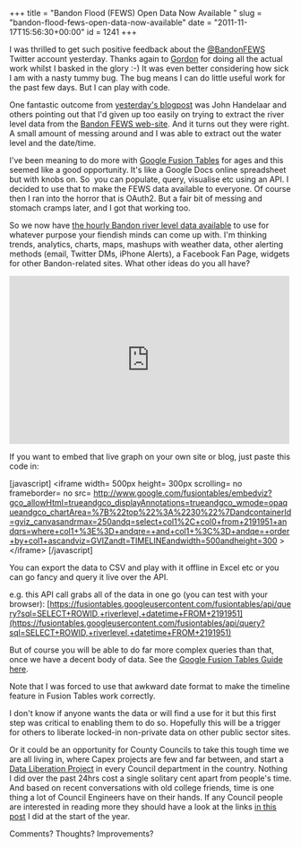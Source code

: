+++
title = "Bandon Flood (FEWS) Open Data Now Available "
slug = "bandon-flood-fews-open-data-now-available"
date = "2011-11-17T15:56:30+00:00"
id = 1241
+++

I was thrilled to get such positive feedback about the [@BandonFEWS](http://twitter.com/BandonFEWS) Twitter account yesterday. Thanks again to [Gordon](http://twitter.com/murrion) for doing all the actual work whilst I basked in the glory :-) It was even better considering how sick I am with a nasty tummy bug. The bug means I can do little useful work for the past few days. But I can play with code.

One fantastic outcome from [yesterday's blogpost](http://conoroneill.com/2011/11/16/announcing-bandon-flood-early-warning-system-on-twitter/) was John Handelaar and others pointing out that I'd given up too easily on trying to extract the river level data from the [Bandon FEWS web-site](http://www.bandonfloodwarning.ie/). And it turns out they were right. A small amount of messing around and I was able to extract out the water level and the date/time.

I've been meaning to do more with [Google Fusion Tables](http://www.google.com/fusiontables/Home/) for ages and this seemed like a good opportunity. It's like a Google Docs online spreadsheet but with knobs on. So  you can populate, query, visualise etc using an API. I decided to use that to make the FEWS data available to everyone. Of course then I ran into the horror that is OAuth2\. But a fair bit of messing and stomach cramps later, and I got that working too.

So we now have [the hourly Bandon river level data available](https://www.google.com/fusiontables/DataSource?docid=103YIcARoxuaWT7NfZ8mVBzY554sF_3ONYC1N3DE) to use for whatever purpose your fiendish minds can come up with. I'm thinking trends, analytics, charts, maps, mashups with weather data, other alerting methods (email, Twitter DMs, iPhone Alerts), a Facebook Fan Page, widgets for other Bandon-related sites. What other ideas do you all have?

<iframe width="500px" height="300px" scrolling="no" frameborder="no" src="http://www.google.com/fusiontables/embedviz?gco_allowHtml=true&gco_displayAnnotations=true&gco_wmode=opaque&gco_chartArea=%7B%22top%22%3A%2230%22%7D&containerId=gviz_canvas&rmax=250&q=select+col1%2C+col0+from+2191951+&qrs=where+col1+%3E%3D+&qre=+and+col1+%3C%3D+&qe=+order+by+col1+asc&viz=GVIZ&t=TIMELINE&width=500&height=300"></iframe>

If you want to embed that live graph on your own site or blog, just paste this code in:

[javascript]
&lt;iframe width= 500px  height= 300px  scrolling= no  frameborder= no  src= http://www.google.com/fusiontables/embedviz?gco_allowHtml=trueandgco_displayAnnotations=trueandgco_wmode=opaqueandgco_chartArea=%7B%22top%22%3A%2230%22%7DandcontainerId=gviz_canvasandrmax=250andq=select+col1%2C+col0+from+2191951+andqrs=where+col1+%3E%3D+andqre=+and+col1+%3C%3D+andqe=+order+by+col1+ascandviz=GVIZandt=TIMELINEandwidth=500andheight=300 &gt;&lt;/iframe&gt;
[/javascript]

You can export the data to CSV and play with it offline in Excel etc or you can go fancy and query it live over the API.

e.g. this API call grabs all of the data in one go (you can test with your browser): [https://fusiontables.googleusercontent.com/fusiontables/api/query?sql=SELECT+ROWID,+riverlevel,+datetime+FROM+2191951](https://fusiontables.googleusercontent.com/fusiontables/api/query?sql=SELECT+ROWID,+riverlevel,+datetime+FROM+2191951)

But of course you will be able to do far more complex queries than that, once we have a decent body of data. See the [Google Fusion Tables Guide here](http://code.google.com/apis/fusiontables/docs/developers_guide.html).

Note that I was forced to use that awkward date format to make the timeline feature in Fusion Tables work correctly.

I don't know if anyone wants the data or will find a use for it but this first step was critical to enabling them to do so. Hopefully this will be a trigger for others to liberate locked-in non-private data on other public sector sites.

Or it could be an opportunity for County Councils to take this tough time we are all living in, where Capex projects are few and far between, and start a [Data Liberation Project](http://www.dataliberation.org/) in every Council department in the country. Nothing I did over the past 24hrs cost a single solitary cent apart from people's time. And based on recent conversations with old college friends, time is one thing a lot of Council Engineers have on their hands. If any Council people are interested in reading more they should have a look at the links [in this post](http://www.web2ireland.org/2011/01/17/the-ireland-api/) I did at the start of the year.

Comments? Thoughts? Improvements?

&nbsp;
